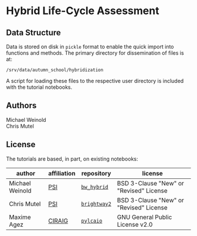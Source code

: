 # Hybrid Life-Cycle Assessment

## Data Structure

Data is stored on disk in `pickle` format to enable the quick import into functions and methods. The primary directory for dissemination of files is at:

`/srv/data/autumn_school/hybridization`

A script for loading these files to the respective user directory is included with the tutorial notebooks.

## Authors

Michael Weinold \
Chris Mutel

## License

The tutorials are based, in part, on existing notebooks:

| author | affiliation | repository | license |
| ------ | ----------- | -------- | ------- |
| Michael Weinold | [PSI](https://www.psi.ch/en) | [`bw_hybrid`](https://github.com/michaelweinold/bw_hybrid/) | BSD 3-Clause "New" or "Revised" License |
| Chris Mutel | [PSI](https://www.psi.ch/en) | [`brightway2`](https://github.com/brightway-lca/brightway2/blob/master/notebooks/2015%20LCA%20Seminar%20-%20Class%204%20-%20Hybrid%20LCA.ipynb) | BSD 3-Clause "New" or "Revised" License |
| Maxime Agez | [CIRAIG](https://ciraig.org/) | [`pylcaio`](https://github.com/OASES-project/pylcaio) | GNU General Public License v2.0 |